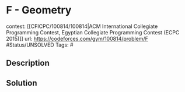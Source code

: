 # F - Geometry

contest: [[CFICPC/100814/100814|ACM International Collegiate Programming Contest, Egyptian Collegiate Programming Contest (ECPC 2015)]]
url: https://codeforces.com/gym/100814/problem/F
#Status/UNSOLVED
Tags: #

## Description

## Solution

